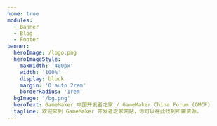 ```yaml
---
home: true
modules:
  - Banner
  - Blog
  - Footer
banner:
  heroImage: /logo.png
  heroImageStyle:
    maxWidth: '400px'
    width: '100%'
    display: block
    margin: '0 auto 2rem'
    borderRadius: '1rem'
  bgImage: '/bg.png'
  heroText: GameMaker 中国开发者之家 / GameMaker China Forum (GMCF)
  tagline: 欢迎来到 GameMaker 开发者之家网站，你可以在此找到所需资源。
---
```


